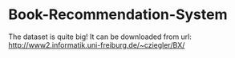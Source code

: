 # Book-Recommendation-System

The dataset is quite big! It can be downloaded from url: http://www2.informatik.uni-freiburg.de/~cziegler/BX/
